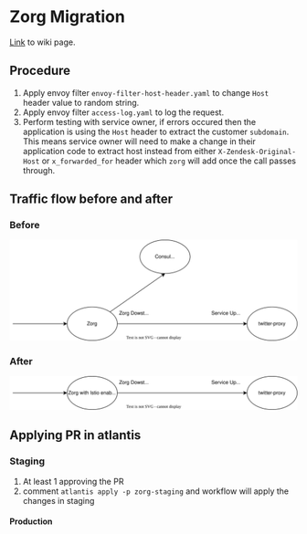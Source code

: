 # Zorg Migration

[Link](https://zendesk.atlassian.net/wiki/spaces/PGM/pages/5413177080/Process+for+migrating+ZORG+upstreams+to+Istio+routing#Step-2%3A-verify-that-the-service-does-not-depend-on-the-Host-header) to wiki page.

## Procedure
1. Apply envoy filter `envoy-filter-host-header.yaml` to change `Host` header value to random string. 
2. Apply envoy filter `access-log.yaml` to log the request. 
3. Perform testing with service owner, if errors occured then the application is using the `Host` header to extract the customer `subdomain`. This means service owner will need to make a change in their application code to extract host instead from either `X-Zendesk-Original-Host` or `x_forwarded_for` header which `zorg` will add once the call passes through.

## Traffic flow before and after

### Before 

![Before migration traffic flow](./images/before.svg)

### After

![After migration traffic flow](./images/after.svg)

## Applying PR in atlantis

### Staging
1. At least 1 approving the PR
2. comment `atlantis apply -p zorg-staging` and workflow will apply the changes in staging

#### Production
